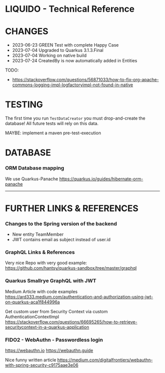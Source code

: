 # LIQUIDO - Technical Reference

# CHANGES

 * 2023-06-23 GREEN Test with complete Happy Case
 * 2023-07-04 Upgraded to Quarkus 3.1.3.Final
 * 2023-07-04 Working on native build
 * 2023-07-24 CreatedBy is now automatically added in Entities

TODO:

 * https://stackoverflow.com/questions/56871033/how-to-fix-org-apache-commons-logging-impl-logfactoryimpl-not-found-in-native

# TESTING

The first time you run `TestDataCreator` you must drop-and-create the database! All
future tests will rely on this data.

MAYBE: implement a maven pre-test-execution

# DATABASE

### ORM Database mapping

We use Quarkus-Panache
https://quarkus.io/guides/hibernate-orm-panache



----



# FURTHER LINKS & REFERENCES

### Changes to the Spring version of the backend

 * New entity TeamMember
 * JWT contains email as subject instead of user.id



### GraphQL Links & References

Very nice Repo with very good example:
https://github.com/hantsy/quarkus-sandbox/tree/master/graphql


### Quarkus Smallrye GraphQL with JWT

Medium Article with code examples
https://ard333.medium.com/authentication-and-authorization-using-jwt-on-quarkus-aca1f844996a

Get custom user from Security Context via custom AuthenticationContextImpl
https://stackoverflow.com/questions/66695265/how-to-retrieve-securitycontext-in-a-quarkus-application

### FIDO2 - WebAuthn - Passwordless login

https://webauthn.io
https://webauthn.guide

Nice funny written article
https://medium.com/digitalfrontiers/webauthn-with-spring-security-c9175aae3e06